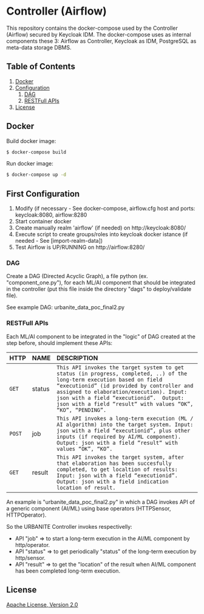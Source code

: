 # Controller (Airflow)
This repository contains the docker-compose used by the Controller (Airflow) secured by Keycloak IDM.
The docker-compose uses as internal components these 3: Airflow as Controller, Keycloak as IDM, PostgreSQL as meta-data storage DBMS.


## Table of Contents
1. [Docker](#docker)
1. [Configuration](#configuration)
    1. [DAG](#dag)
    1. [RESTFull APIs](#apis)
1. [License](#license)


## Docker

Build docker image:

```bash
$ docker-compose build
```

Run docker image:

```bash
$ docker-compose up -d
```

## First Configuration
1. Modify (if necessary - See docker-compose, airflow.cfg host and ports: keycloak:8080, airflow:8280
2. Start container docker
2. Create manually realm 'airflow' (if needed) on http://keycloak:8080/
3. Execute script to create groups/roles into keycloak docker istance (if needed - See [import-realm-data])
4. Test Airflow is UP/RUNNING on http://airflow:8280/

### DAG 
Create a DAG (Directed Acyclic Graph), a file python (ex. "component_one.py"), for each ML/AI component that should be integrated in the controller (put this file inside the directory "dags" to deploy/validate file).

See example DAG: urbanite_data_poc_final2.py

### RESTFull APIs
Each ML/AI component to be integrated in the "logic" of DAG created at the step before, should implement these APIs:

| HTTP| NAME | DESCRIPTION |
| :--- | :--- | :--- |
| `GET` | status | `This API invokes the target system to get status (in progress, completed, ..) of the long-term execution based on field “executionid” (id provided by controller and assigned to elaboration/execution). Input: json with a field “executionid”.  Output: json with a field “result“ with values “OK”, “KO”, “PENDING”.` |
| `POST` | job | `This API invokes a long-term execution (ML / AI algorithm) into the target system. Input: json with a field “executionid”, plus other inputs (if required by AI/ML component). Output: json with a field “result“ with values “OK”, “KO”.` |
| `GET` | result | `This API invokes the target system, after that elaboration has been succesfully completed, to get localtion of results: Input: json with a field “executionid”. Output: json with a field indication location of result.` |

An example is "urbanite_data_poc_final2.py" in which a DAG invokes API of a generic component (AI/ML) using base operators (HTTPSensor, HTTPOperator).

So the URBANITE Controller invokes respectivelly:
- API "job" => to start a long-term execution in the AI/ML component by http/operator.
- API "status" => to get periodically "status" of the long-term execution by http/sensor.
- API "result" => to get the "location" of the result when AI/ML component has been completed long-term execution.


## License

[Apache License, Version 2.0](LICENSE.md)
